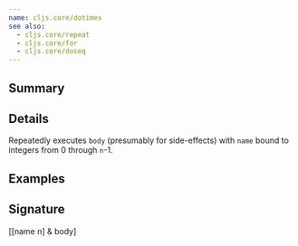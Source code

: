 ```yaml
---
name: cljs.core/dotimes
see also:
  - cljs.core/repeat
  - cljs.core/for
  - cljs.core/doseq
---
```


## Summary

## Details

Repeatedly executes `body` (presumably for side-effects) with `name` bound to
integers from 0 through `n`-1.

## Examples

## Signature
[[name n] & body]
